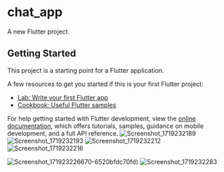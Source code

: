 # chat_app

A new Flutter project.

## Getting Started

This project is a starting point for a Flutter application.

A few resources to get you started if this is your first Flutter project:

- [Lab: Write your first Flutter app](https://docs.flutter.dev/get-started/codelab)
- [Cookbook: Useful Flutter samples](https://docs.flutter.dev/cookbook)

For help getting started with Flutter development, view the
[online documentation](https://docs.flutter.dev/), which offers tutorials,
samples, guidance on mobile development, and a full API reference.
![Screenshot_1719232189](https://github.com/ayushkhanal1/chat-app/assets/122606866/83a4840b-b54f-47c6-bd06-dabfef2e54cd)
![Screenshot_1719232193](https://github.com/ayushkhanal1/chat-app/assets/122606866/5fb6fc38-bff1-46bb-a827-1c19430695c9)
![Screenshot_1719232212](https://github.com/ayushkhanal1/chat-app/assets/122606866/1b6ed37e-c93a-46cf-8eee-d95ae029f9a0)
![Screenshot_1719232216](https://github.com/ayushkhanal1/chat-app/assets/122606866/99051324-8386-41f1-b5aa-b46af5d05318)

![Screenshot_1719232266](https://github.com/ayushkhanal1/chat-app/assets/122606866/59eff0d2-844a-423e-9564-28699bbc3c92)70-6520bfdc70fd)
![Screenshot_1719232283](https://github.com/ayushkhanal1/chat-app/assets/122606866/babaee11-b0f2-412e-a7c4-5f8b2da401d4)
